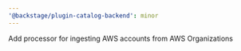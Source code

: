 ```yaml
---
'@backstage/plugin-catalog-backend': minor
---
```


Add processor for ingesting AWS accounts from AWS Organizations
